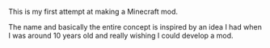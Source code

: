 This is my first attempt at making a Minecraft mod.

The name and basically the entire concept is inspired by an idea I had when I was around 10 years old and really wishing I could develop a mod.
